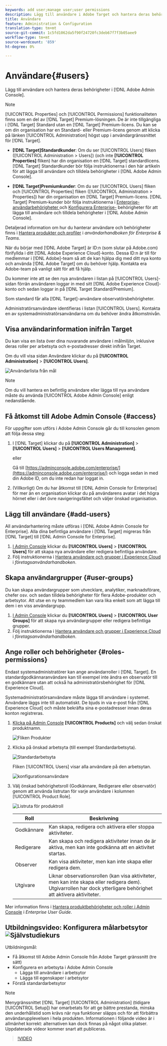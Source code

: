 ```yaml
---
keywords: add user;manage user;user permissions
description: Lägg till användare i Adobe Target och hantera deras behörigheter i Adobe Admin Console.
title: Användare
feature: Administration & Configuration
translation-type: tm+mt
source-git-commit: 1c5fd1062da5f90f24720fc3deb67f7f3b05aee9
workflow-type: tm+mt
source-wordcount: '859'
ht-degree: 0%

---
```



# Användare{#users}

Lägg till användare och hantera deras behörigheter i [!DNL Adobe Admin Console].

>[!NOTE]
>
>[!UICONTROL Properties] och  [!UICONTROL Permissions] funktionaliteten finns som en del av  [!DNL Target] Premium-lösningen. De är inte tillgängliga i [!DNL Target] Standard utan en [!DNL Target] Premium-licens.
>Du kan se om din organisation har en Standard- eller Premium-licens genom att klicka på länken [!UICONTROL Administration] högst upp i användargränssnittet för [!DNL Target].
>
>* **[!DNL Target]Standardkunder**: Om du ser  [!UICONTROL Users] fliken ([!UICONTROL Administration > Users]) (och inte  **[!UICONTROL Properties]** fliken) har din organisation en  [!DNL Target] standardlicens. [!DNL Target] Standardkunder bör följa instruktionerna i den här artikeln för att lägga till användare och tilldela behörigheter i  [!DNL Adobe Admin Console].
   >
   >
* **[!DNL Target]Premiumkunder**: Om du ser  [!UICONTROL Users] fliken och  [!UICONTROL Properties] fliken ([!UICONTROL Administration > Properties]) har din organisation en  [!DNL Target] Premium-licens. [!DNL Target] Premium-kunder bör följa instruktionerna i  [Enterprise-användarbehörigheter ](/help/administrating-target/c-user-management/property-channel/property-channel.md) och  [Konfigurera Enterprise-](/help/administrating-target/c-user-management/property-channel/properties-overview.md) behörigheter för att lägga till användare och tilldela behörigheter i  [!DNL Adobe Admin Console].
>
>
Detaljerad information om hur du hanterar användare och behörigheter finns i [Hantera produkter och profiler](https://helpx.adobe.com/enterprise/using/manage-products-and-profiles.html) i *användarhandboken för Enterprise &amp; Teams*.

När du börjar med [!DNL Adobe Target] är ID:n (som slutar på Adobe.com) förifyllda i ditt [!DNL Adobe Experience Cloud]-konto. Dessa ID:n är till för medlemmar i [!DNL Adobe]-team så att de kan hjälpa dig med ditt nya konto och använda [!DNL Adobe Target] om du behöver hjälp. Kontakta era Adobe-team på vanligt sätt för att få hjälp.

Du kommer inte att se den nya användaren i listan på [!UICONTROL Users]-sidan förrän användaren loggar in med sitt [!DNL Adobe Experience Cloud]-konto och sedan loggar in på [!DNL Target Standard/Premium].

Som standard får alla [!DNL Target]-användare observatörsbehörigheter.

Administratörsanvändare identifieras i listan [!UICONTROL Users]. Kontakta en av systemadministratörsanvändarna om du behöver ändra åtkomstnivån.

## Visa användarinformation inifrån Target

Du kan visa en lista över dina nuvarande användare i målmiljön, inklusive deras roller per arbetsyta och e-postadresser direkt inifrån Target.

Om du vill visa sidan Användare klickar du på **[!UICONTROL Administration]** > **[!UICONTROL Users]**.

![Användarlista från mål](/help/administrating-target/c-user-management/c-user-management/assets/user-list-target.png)

>[!NOTE]
>
>Om du vill hantera en befintlig användare eller lägga till nya användare måste du använda [!UICONTROL Adobe Admin Console] enligt nedanstående.

## Få åtkomst till Adobe Admin Console {#access}

För uppgifter som utförs i Adobe Admin Console går du till konsolen genom att följa dessa steg:

1. I [!DNL Target] klickar du på **[!UICONTROL Administration]** > **[!UICONTROL Users]** > **[!UICONTROL Users Management]**.

   eller

   Gå till [https://adminconsole.adobe.com/enterprise/](https://adminconsole.adobe.com/enterprise/) och logga sedan in med din Adobe ID, om du inte redan har loggat in.

1. (Villkorligt) Om du har åtkomst till [!DNL Admin Console for Enterprise] för mer än en organisation klickar du på användarens avatar i det högra hörnet eller i det övre navigeringsfältet och väljer önskad organisation.

## Lägg till användare {#add-users}

All användarhantering måste utföras i [!DNL Adobe Admin Console for Enterprise]. Alla dina befintliga användare i [!DNL Target] migreras från [!DNL Target] till [!DNL Admin Console for Enterprise].

1. [I Admin Console](/help/administrating-target/c-user-management/c-user-management/user-management.md#section_79796E0227D048F59BAE0AB02E544EBE) klickar du  **[!UICONTROL Users]** >  **[!UICONTROL Users]** för att skapa nya användare eller redigera befintliga användare.
1. Följ instruktionerna i [Hantera användare och grupper i Experience Cloud](https://helpx.adobe.com/enterprise/help/users.html) i *företagsanvändarhandboken*.

## Skapa användargrupper {#user-groups}

Du kan skapa användargrupper som utvecklare, analytiker, marknadsförare, chefer osv. och sedan tilldela behörigheter för flera Adobe-produkter och arbetsytor. Att utse en ny teammedlem kan vara lika enkelt som att lägga till dem i en viss användargrupp.

1. [I Admin Console](/help/administrating-target/c-user-management/c-user-management/user-management.md#section_79796E0227D048F59BAE0AB02E544EBE) klickar du  **[!UICONTROL Users]** >  **[!UICONTROL User Groups]** för att skapa nya användargrupper eller redigera befintliga grupper.
1. Följ instruktionerna i [Hantera användare och grupper i Experience Cloud](https://helpx.adobe.com/enterprise/help/users.html) i *företagsanvändarhandboken*.

## Ange roller och behörigheter {#roles-permissions}

Endast systemadministratörer kan ange användarroller i [!DNL Target]. En standardgodkännaranvändare kan till exempel inte ändra en observatör till en godkännare utan att också ha administratörsbehörighet för [!DNL Experience Cloud].

Systemadministratörsanvändare måste lägga till användare i systemet. Användare läggs inte till automatiskt. De bjuds in via e-post från [!DNL Experience Cloud] och måste bekräfta sina e-postadresser innan deras konton registreras.

1. [Klicka på Admin Console](/help/administrating-target/c-user-management/c-user-management/user-management.md#section_79796E0227D048F59BAE0AB02E544EBE)  **[!UICONTROL Products]** och välj sedan önskat produktnamn.

   ![Fliken Produkter](/help/administrating-target/c-user-management/c-user-management/assets/workspace-publisher.png)

1. Klicka på önskad arbetsyta (till exempel Standardarbetsyta).

   ![Standardarbetsyta](/help/administrating-target/c-user-management/c-user-management/assets/default-workspace-new.png)

   Fliken [!UICONTROL Users] visar alla användare på den arbetsytan.

   ![konfigurationsanvändare](/help/administrating-target/c-user-management/c-user-management/assets/configuration_users-new-publisher.png)

1. Välj önskad behörighetsroll (Godkännare, Redigerare eller observatör) genom att använda listrutan för varje användare i kolumnen [!UICONTROL Product Role].

   ![Listruta för produktroll](/help/administrating-target/c-user-management/c-user-management/assets/product-role-new.png)

   | Roll | Beskrivning |
   |--- |--- |
   | Godkännare | Kan skapa, redigera och aktivera eller stoppa aktiviteter. |
   | Redigerare | Kan skapa och redigera aktiviteter innan de är aktiva, men kan inte godkänna att en aktivitet startas. |
   | Observer | Kan visa aktiviteter, men kan inte skapa eller redigera dem. |
   | Utgivare | Liknar observationsrollen (kan visa aktiviteter, men kan inte skapa eller redigera dem). Utgivarrollen har dock ytterligare behörighet att aktivera aktiviteter. |

Mer information finns i [Hantera produktbehörigheter och roller i Admin Console](https://helpx.adobe.com/enterprise/help/manage-permissions-and-roles.html) i *Enterprise User Guide*.

## Utbildningsvideo: Konfigurera målarbetsytor ![Självstudiekurs](/help/assets/tutorial.png)

Utbildningsmål:

* Få åtkomst till Adobe Admin Console från Adobe Target gränssnitt (tre sätt)
* Konfigurera en arbetsyta i Adobe Admin Console
   * Lägga till användare i arbetsytor
   * Lägga till egenskaper i arbetsytor
* Förstå standardarbetsytor

>[!NOTE]
>
>Menygränssnittet [!DNL Target] [!UICONTROL Administration] (tidigare [!UICONTROL Setup]) har omarbetats för att ge bättre prestanda, minska den underhållstid som krävs när nya funktioner släpps och för att förbättra användarupplevelsen i hela produkten. Informationen i följande video är i allmänhet korrekt: alternativen kan dock finnas på något olika platser. Uppdaterade videor kommer snart att publiceras.

>[!VIDEO](https://video.tv.adobe.com/v/19463/)
